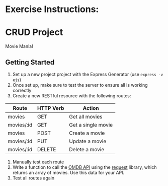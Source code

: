 # Exercise Instructions:

# CRUD Project

Movie Mania!

## Getting Started

1. Set up a new project project with the Express Generator (use `express -v ejs`)
1. Once set up, make sure to test the server to ensure all is working correctly
1. Create a new RESTful resource with the following routes:

  | Route      | HTTP Verb | Action             |
  |------------|-----------|--------------------|
  | movies     | GET       | Get all movies     |
  | movies/:id | GET       | Get a single movie |
  | movies     | POST      | Create a movie     |
  | movies/:id | PUT       | Update a movie     |
  | movies/:id | DELETE    | Delete a movie     |
  
1. Manually test each route
1. Write a function to call the [OMDB API](http://www.omdbapi.com/) using the [request](https://github.com/request/request) library, which returns an array of movies. Use this data for your API.
1. Test all routes again


